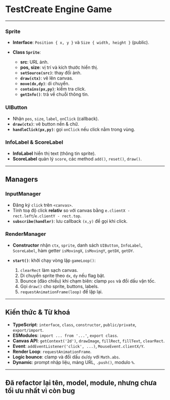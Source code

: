 # TestCreate Engine Game
---

### Sprite 

* **Interface**: `Position { x, y }` và `Size { width, height }` (public).
* **Class `Sprite`**:

  * **src**: URL ảnh.
  * **pos, size**: vị trí và kích thước hiển thị.
  * **`setSource(src)`**: thay đổi ảnh.
  * **`draw(ctx)`**: vẽ lên canvas.
  * **`move(dx,dy)`**: di chuyển.
  * **`contains(px,py)`**: kiểm tra click.
  * **`getInfo()`**: trả về chuỗi thông tin.

### UIButton 

* Nhận `pos`, `size`, `label`, `onClick` (callback).
* **`draw(ctx)`**: vẽ button nền & chữ.
* **`handleClick(px,py)`**: gọi `onClick` nếu click nằm trong vùng.

### InfoLabel & ScoreLabel

* **InfoLabel** hiển thị text (thông tin sprite).
* **ScoreLabel** quản lý `score`, các method `add()`, `reset()`, `draw()`.

---

## Managers

### InputManager 

* Đăng ký `click` trên `<canvas>`.
* Tính toạ độ click **relativ** so với canvas bằng `e.clientX - rect.left`/`e.clientY - rect.top`.
* **`subscribe(handler)`**: lưu callback `(x,y)` để gọi khi click.

### RenderManager

* **Constructor** nhận `ctx`, `sprite`, danh sách `UIButton`, `InfoLabel`, `ScoreLabel`, hàm getter `isMovingX`, `isMovingY`, `getDX`, `getDY`.
* **`start()`**: khởi chạy vòng lặp `gameLoop()`:

  1. `clearRect` làm sạch canvas.
  2. Di chuyển sprite theo `dx`, `dy` nếu flag bật.
  3. Bounce (đảo chiều) khi chạm biên: clamp `pos` và đổi dấu vận tốc.
  4. Gọi `draw()` cho sprite, buttons, labels.
  5. `requestAnimationFrame(loop)` để lặp lại.

---

## Kiến thức & Từ khoá

* **TypeScript**: `interface`, `class`, `constructor`, `public/private`, `export/import`.
* **ESModules**: `import ... from '...'`, `export class`.
* **Canvas API**: `getContext('2d')`, `drawImage`, `fillRect`, `fillText`, `clearRect`.
* **Event**: `addEventListener('click', ...)`, `MouseEvent.clientX/Y`.
* **Render Loop**: `requestAnimationFrame`.
* **Logic bounce**: clamp và đổi dấu `dx`/`dy` với `Math.abs`.
* **Dynamic**: prompt nhập liệu, mảng URL, `.push()`, modulo `%`.

---

## Đã refactor lại tên, model, module, nhưng chưa tối ưu nhất vì còn bug
